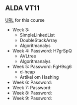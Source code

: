 ALDA VT11
--------

[URL](http://ilearn.dsv.su.se/ "Ilearn") for this course


*   Week 3:
    * SimpleLinkedList
    * DoubleStackArray
    * Algoritmanalys
*   Week 4: Password: H7grSpQ
    * AVLtree
    * Algoritmanalys
*   Week 5: Password: FgH9sg6  
    * d-heap
    * Artikel om Hashing
*   Week 6: Password: 
*   Week 7: Password:
*   Week 8: Password:
*   Week 9: Password:
